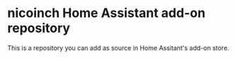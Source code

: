 # nicoinch Home Assistant add-on repository

This is a repository you can add as source in Home Assitant's add-on store.
